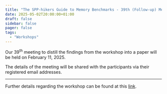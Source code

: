 ```yaml
---
title: "The SPP-hikers Guide to Memory Benchmarks - 39th (Follow-up) Meeting"
date: 2025-05-02T20:00:00+01:00
draft: false
sidebar: false
pager: false
tags:
  - "Workshops"
---
```


Our 39<sup>th</sup> meeting to distill the findings from the workshop into a paper will be held on February 11, 2025.

The details of the meeting will be shared with the participants via their registered email addresses.

---

Further details regarding the workshop can be found at this [link](/posts/mini-workshop_2023).

